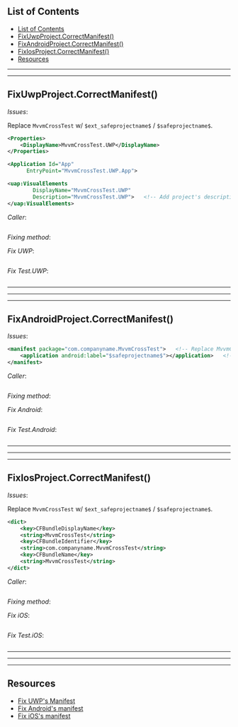 ## List of Contents
- [List of Contents](#list-of-contents)
- [FixUwpProject.CorrectManifest()](#fixuwpprojectcorrectmanifest)
- [FixAndroidProject.CorrectManifest()](#fixandroidprojectcorrectmanifest)
- [FixIosProject.CorrectManifest()](#fixiosprojectcorrectmanifest)
- [Resources](#resources)


___
___


## FixUwpProject.CorrectManifest()

*Issues*:

Replace `MvvmCrossTest` w/ `$ext_safeprojectname$` / `$safeprojectname$`.

```xml
<Properties>
    <DisplayName>MvvmCrossTest.UWP</DisplayName>
</Properties>

<Application Id="App"
      EntryPoint="MvvmCrossTest.UWP.App">

<uap:VisualElements
        DisplayName="MvvmCrossTest.UWP"
        Description="MvvmCrossTest.UWP">   <!-- Add project's description -->
</uap:VisualElements>              
```

*Caller*:

```cs --region "Fix UWP" --source-file .\..\..\..\MvvmCross.Template\Program.cs --project .\..\..\..\MvvmCross.Template\MvvmCross.Template.csproj
```

*Fixing method*:

*Fix UWP*:

```cs --region "Fix UWP Manifest" --source-file .\..\..\..\MvvmCross.Template\FixUwpProject.cs --project .\..\..\..\MvvmCross.Template\MvvmCross.Template.csproj
```

*Fix Test.UWP*:

```cs --region "Fix Test.UWP Manifest" --source-file .\..\..\..\MvvmCross.Template\FixUwpProject.cs --project .\..\..\..\MvvmCross.Template\MvvmCross.Template.csproj
```



___
___
___



## FixAndroidProject.CorrectManifest()

*Issues*:

```xml
<manifest package="com.companyname.MvvmCrossTest">   <!-- Replace MvvmCrossTest -->
	<application android:label="$safeprojectname$"></application>   <!-- Replace $safeprojectname$ w/ $ext_safeprojectname$ -->
</manifest>
```

*Caller*:

```cs --region "Fix Android" --source-file .\..\..\..\MvvmCross.Template\Program.cs --project .\..\..\..\MvvmCross.Template\MvvmCross.Template.csproj
```

*Fixing method*:

*Fix Android*:

```cs --region "Fix Android Manifest" --source-file .\..\..\..\MvvmCross.Template\FixAndroidProject.cs --project .\..\..\..\MvvmCross.Template\MvvmCross.Template.csproj
```

*Fix Test.Android*:

```cs --region "Fix Test.Android Manifest" --source-file .\..\..\..\MvvmCross.Template\FixAndroidProject.cs --project .\..\..\..\MvvmCross.Template\MvvmCross.Template.csproj
```


___
___
___



## FixIosProject.CorrectManifest()


*Issues*:

Replace `MvvmCrossTest` w/ `$ext_safeprojectname$` / `$safeprojectname$`.

```xml
<dict>
    <key>CFBundleDisplayName</key>
    <string>MvvmCrossTest</string>
    <key>CFBundleIdentifier</key>
    <string>com.companyname.MvvmCrossTest</string>
    <key>CFBundleName</key>
    <string>MvvmCrossTest</string>
</dict>
```

*Caller*:

```cs --region "Fix iOS" --source-file .\..\..\..\MvvmCross.Template\Program.cs --project .\..\..\..\MvvmCross.Template\MvvmCross.Template.csproj
```

*Fixing method*:

*Fix iOS*:

```cs --region "Fix iOS Manifest" --source-file .\..\..\..\MvvmCross.Template\FixIosProject.cs --project .\..\..\..\MvvmCross.Template\MvvmCross.Template.csproj
```

*Fix Test.iOS*:

```cs --region "Fix Test.iOS Manifest" --source-file .\..\..\..\MvvmCross.Template\FixIosProject.cs --project .\..\..\..\MvvmCross.Template\MvvmCross.Template.csproj
```



___
___
___



## Resources

* [Fix UWP's Manifest][1]
* [Fix Android's manifest][2]
* [Fix iOS's manifest][3]














[1]: https://dev.azure.com/prosocode/VS/_git/MvxTemplate?path=%2FMvvmCross.Template%2FFixUwpProject.cs&version=GBdev "Fix UWP's manifest - Azure DevOps"
[2]: https://dev.azure.com/prosocode/VS/_git/MvxTemplate?path=%2FMvvmCross.Template%2FFixAndroidProject.cs&version=GBdev "Fix Android's manifest - Azure DevOps"
[3]: https://dev.azure.com/prosocode/VS/_git/MvxTemplate?path=%2FMvvmCross.Template%2FFixIosProject.cs&version=GBdev "Fix iOS's manifest - Azure DevOps"